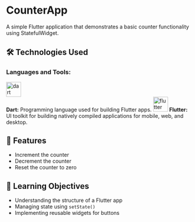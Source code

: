 # CounterApp

A simple Flutter application that demonstrates a basic counter functionality using StatefulWidget.

## 🛠️ Technologies Used
<h3 align="left">Languages and Tools:</h3>
<img src="https://www.vectorlogo.zone/logos/dartlang/dartlang-icon.svg" alt="dart" width="40" height="40"/> <br>
<b>Dart:</b> Programming language used for building Flutter apps.
<img src="https://www.vectorlogo.zone/logos/flutterio/flutterio-icon.svg" alt="flutter" width="40" height="40"/> 
<b>Flutter:</b> UI toolkit for building natively compiled applications for mobile, web, and desktop.




## 📱 Features
- Increment the counter
- Decrement the counter
- Reset the counter to zero

## 🎯 Learning Objectives
- Understanding the structure of a Flutter app
- Managing state using `setState()`
- Implementing reusable widgets for buttons
